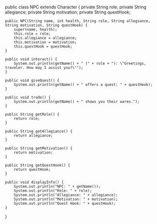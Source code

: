 public class NPC extends Character {
    private String role;
    private String allegiance;
    private String motivation;
    private String questHook;

    public NPC(String name, int health, String role, String allegiance, String motivation, String questHook) {
        super(name, health);
        this.role = role;
        this.allegiance = allegiance;
        this.motivation = motivation;
        this.questHook = questHook;
    }

    public void interact() {
        System.out.println(getName() + " (" + role + "): \"Greetings, traveler. How may I assist you?\"");
    }

    public void giveQuest() {
        System.out.println(getName() + " offers a quest: " + questHook);
    }

    public void trade() {
        System.out.println(getName() + " shows you their wares.");
    }

    public String getRole() {
        return role;
    }

    public String getAllegiance() {
        return allegiance;
    }

    public String getMotivation() {
        return motivation;
    }

    public String getQuestHook() {
        return questHook;
    }

    public void displayInfo() {
        System.out.println("NPC: " + getName());
        System.out.println("Role: " + role);
        System.out.println("Allegiance: " + allegiance);
        System.out.println("Motivation: " + motivation);
        System.out.println("Quest Hook: " + questHook);
    }
}
